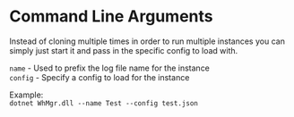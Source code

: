 # Command Line Arguments  

Instead of cloning multiple times in order to run multiple instances you can simply just start it and pass in the specific config to load with.  

`name` - Used to prefix the log file name for the instance  
`config` - Specify a config to load for the instance  

Example:  
`dotnet WhMgr.dll --name Test --config test.json`  